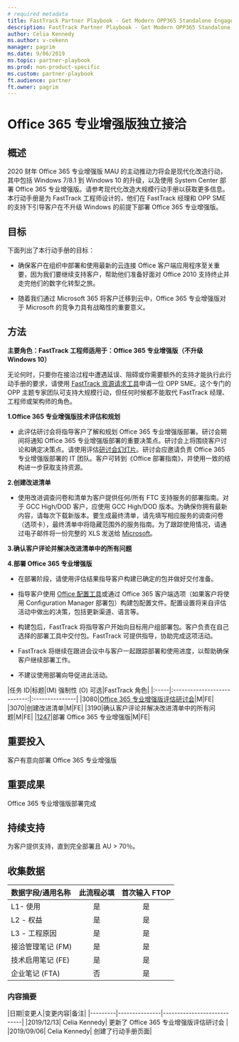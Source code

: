 ```yaml
---
# required metadata
title: FastTrack Partner Playbook - Get Modern OPP365 Standalone Engagement
description: FastTrack Partner Playbook - Get Modern OPP365 Standalone Engagement
author: Celia Kennedy
ms.author: v-cekenn
manager: pagrim
ms.date: 9/06/2019
ms.topic: partner-playbook
ms.prod: non-product-specific
ms.custom: partner-playbook
ft.audience: partner
ft.owner: pagrim
---
```


# Office 365 专业增强版独立接洽

## 概述

2020 财年 Office 365 专业增强版 MAU 的主动推动力将会是现代化改造行动，其中包括 Windows 7/8.1 到 Windows 10 的升级，以及使用 System Center 部署 Office 365 专业增强版。请参考现代化改造大规模行动手册以获取更多信息。
本行动手册是为 FastTrack 工程师设计的，他们在 FastTrack 经理和 OPP SME 的支持下引导客户在不升级 Windows 的前提下部署 Office 365 专业增强版。

## 目标

下面列出了本行动手册的目标：

- 确保客户在组织中部署和使用最新的云连接 Office 客户端应用程序至关重要，因为我们要继续支持客户，帮助他们准备好面对 Office 2010 支持终止并走完他们的数字化转型之旅。

- 随着我们通过 Microsoft 365 将客户迁移到云中，Office 365 专业增强版对于 Microsoft 的竞争力具有战略性的重要意义。

## 方法

**主要角色：FastTrack 工程师适用于：Office 365 专业增强版（不升级 Windows 10）**

无论何时，只要你在接洽过程中遭遇延误、阻碍或你需要额外的支持才能执行此行动手册的要求，请使用 [FastTrack 资源请求工具](https://aka.ms/FRPHubSMERequestProcess)申请一位 OPP SME。这个专门的 OPP 主题专家团队可支持大规模行动，但任何时候都不能取代 FastTrack 经理、工程师或架构师的角色。

**1.Office 365 专业增强版技术评估和规划**

- 此评估研讨会将指导客户了解和规划 Office 365 专业增强版部署。研讨会期间将通知 Office 365 专业增强版部署的重要决策点。研讨会上将围绕客户讨论和确定决策点。请使用评估[研讨会幻灯片](https://ftdocs-bcm.azureedge.net/public/en-us-o365-proplus-assessment-workshop-v1.pptx)​。研讨会应邀请负责 Office 365 专业增强版部署的 IT 团队。​客户可转到《Office 部署指南》，​并使用一致的结构进一步获取支持资源。

**2.创建改进清单**

- 使用改进调查问卷和清单为客户提供任何/所有 FTC 支持服务的部署指南。对于 GCC High/DOD 客户，应使用 GCC High/DOD 版本。为确保你拥有最新内容，请每次下载新版本。要生成最终清单，请先填写相应服务的调查问卷（选项卡），最终清单中将隐藏范围外的服务指南。为了跟踪使用情况，请通过电子邮件将一份完整的 XLS 发送给 [Microsoft](d4cf4a2d.microsoft.com@amer.teams.ms)。

**3.确认客户评论并解决改进清单中的所有问题**

**4.部署 Office 365 专业增强版**

- 在部署阶段，请使用评估结果指导客户构建已确定的包并做好交付准备。

- 指导客户使用 [Office 配置工具](https://config.office.com)或通过 Office 365 客户端选项（如果客户将使用 Configuration Manager 部署包）构建包配置文件。配置设置将来自评估活动中做出的决策，包括更新渠道、语言等。

- 构建包后，FastTrack 将指导客户开始向目标用户组部署包。客户负责在自己选择的部署工具中交付包。FastTrack 可提供指导，协助完成这项活动。

- FastTrack 将继续在跟进会议中与客户一起跟踪部署和使用进度，以帮助确保客户继续部署工作。

- 不建议使用部署向导促进此活动。

|任务 ID|标题|(M) 强制性 (O) 可选|FastTrack 角色|
|:-----|:---------------------------:|:---------------|
|3080|[Office 365 专业增强版评估研讨会](https://ftdocs-bcm.azureedge.net/public/en-us-o365-proplus-assessment-workshop-v3.pptx)|M|FE|
|3070|创建改进清单|M|FE|
|3190|确认客户评论并解决改进清单中的所有问题|M|FE|
|[1247](approach-get-modern-ftc-sc.md)|部署 Office 365 专业增强版|M|FE|

## 重要投入

客户有意向部署 Office 365 专业增强版

## 重要成果

Office 365 专业增强版部署完成

## 持续支持

为客户提供支持，直到完全部署且 AU > 70％。

## 收集数据

|数据字段/通用名称|此流程必填|首次输入 FTOP|
|:-----|:---------------------------:|:---------------:|
|L1- 使用|是|是|
|L2 - 权益|是|是|
|L3 - 工程原因|是|是|
|接洽管理笔记 (FM)|是|是|
|技术启用笔记 (FE)|是|是|
|企业笔记 (FTA)|否|是|

### 内容摘要

|日期|变更人|变更内容|备注|
|---------|---------------|----------------------------|
|2019/12/13| Celia Kennedy| 更新了 Office 365 专业增强版评估研讨会 |
|2019/09/06| Celia Kennedy| 创建了行动手册页面|
